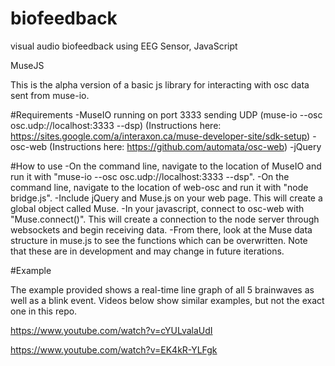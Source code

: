 # biofeedback
visual audio biofeedback using EEG Sensor, JavaScript

MuseJS

This is the alpha version of a basic js library for interacting with osc data sent from muse-io.

#Requirements -MuseIO running on port 3333 sending UDP (muse-io --osc osc.udp://localhost:3333 --dsp) (Instructions here: https://sites.google.com/a/interaxon.ca/muse-developer-site/sdk-setup)
-osc-web (Instructions here: https://github.com/automata/osc-web)
-jQuery

#How to use -On the command line, navigate to the location of MuseIO and run it with "muse-io --osc osc.udp://localhost:3333 --dsp".
-On the command line, navigate to the location of web-osc and run it with "node bridge.js".
-Include jQuery and Muse.js on your web page. This will create a global object called Muse.
-In your javascript, connect to osc-web with "Muse.connect()". This will create a connection to the node server through websockets and begin receiving data.
-From there, look at the Muse data structure in muse.js to see the functions which can be overwritten. Note that these are in development and may change in future iterations.

#Example

The example provided shows a real-time line graph of all 5 brainwaves as well as a blink event. Videos below show similar examples, but not the exact one in this repo.

https://www.youtube.com/watch?v=cYULvalaUdI

https://www.youtube.com/watch?v=EK4kR-YLFgk
